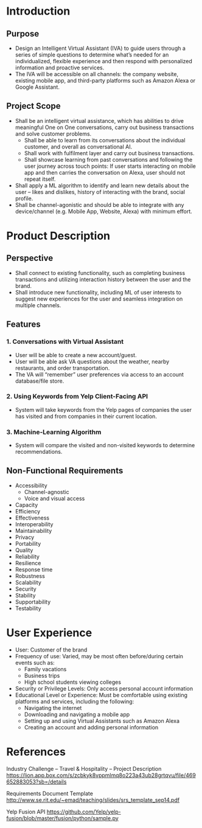 # Introduction

## Purpose

- Design an Intelligent Virtual Assistant (IVA) to guide users through a series of simple questions to determine what’s needed for an individualized, flexible experience and then respond with personalized information and proactive services. 
- The IVA will be accessible on all channels: the company website, existing mobile app, and third-party platforms such as Amazon Alexa or Google Assistant. 

## Project Scope

- Shall be an intelligent virtual assistance, which has abilities to drive meaningful One on One conversations, carry out business transactions and solve customer problems. 
	- Shall be able to learn from its conversations about the individual customer, and overall as conversational AI. 
	- Shall work with fulfilment layer and carry out business transactions.
	- Shall showcase learning from past conversations and following the user journey across touch points: If user starts interacting on mobile app and then carries the conversation on Alexa, user should not repeat itself.
- Shall apply a ML algorithm to identify and learn new details about the user – likes and dislikes, history of interacting with the brand, social profile. 
- Shall be channel-agonistic and should be able to integrate with any device/channel  (e.g. Mobile App, Website, Alexa) with minimum effort.


# Product Description

## Perspective

- Shall connect to existing functionality, such as completing business transactions and utilizing interaction history between the user and the brand. 
- Shall introduce new functionality, including ML of user interests to suggest new experiences for the user and seamless integration on multiple channels.

## Features

### 1. Conversations with Virtual Assistant 

- User will be able to create a new account/guest. 
- User will be able ask VA questions about the weather, nearby restaurants, and order transportation. 
- The VA will “remember” user preferences via access to an account database/file store.

### 2. Using Keywords from Yelp Client-Facing API

- System will take keywords from the Yelp pages of companies the user has visited and from companies in their current location.

### 3. Machine-Learning Algorithm

- System will compare the visited and non-visited keywords to determine recommendations.


## Non-Functional Requirements

- Accessibility 
	- Channel-agnostic 
	- Voice and visual access 
- Capacity 
- Efficiency 
- Effectiveness 
- Interoperability 
- Maintainability 
- Privacy 
- Portability 
- Quality 
- Reliability 
- Resilience 
- Response time 
- Robustness 
- Scalability 
- Security 
- Stability 
- Supportability 
- Testability



# User Experience

- User: Customer of the brand 
- Frequency of use: Varied, may be most often before/during certain events such as:
	- Family vacations
	- Business trips
	- High school students viewing colleges
- Security or Privilege Levels: Only access personal account information 
- Educational Level or Experience: Must be comfortable using existing platforms and services, including the following: 
	- Navigating the internet
	- Downloading and navigating a mobile app
	- Setting up and using Virtual Assistants such as Amazon Alexa
	- Creating an account and adding personal information



# References

Industry Challenge – Travel & Hospitality – Project Description https://lion.app.box.com/s/zcbkyk8vppmlmq8o223a43ub28grtqvu/file/469652883053?sb=/details 

Requirements Document Template http://www.se.rit.edu/~emad/teaching/slides/srs_template_sep14.pdf

Yelp Fusion API https://github.com/Yelp/yelp-fusion/blob/master/fusion/python/sample.py
